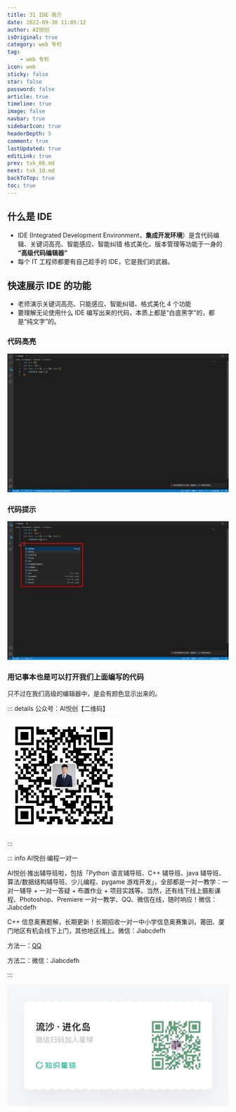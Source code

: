 ```yaml
---
title: 31 IDE 简介
date: 2022-09-30 11:05:12
author: AI悦创
isOriginal: true
category: web 专栏
tag:
    - web 专栏
icon: web
sticky: false
star: false
password: false
article: true
timeline: true
image: false
navbar: true
sidebarIcon: true
headerDepth: 5
comment: true
lastUpdated: true
editLink: true
prev: txk_08.md
next: txk_10.md
backToTop: true
toc: true
---
```


## 什么是 IDE

- IDE (Integrated Development Environment，**集成开发环境**）是含代码编辑、关键词高亮、智能感应、智能纠错
    格式美化、版本管理等功能于一身的 **“高级代码编辑器”**
- 每个 IT 工程师都要有自己趁手的 IDE，它是我们的武器。



## 快速展示 IDE 的功能

- 老师演示关键词高亮、只能感应、智能纠错、格式美化 4 个功能
- 要理解无论使用什么 IDE 编写出来的代码，本质上都是“白底黑字”的，都是“纯文字”的。

### 代码高亮

![image-20220930113929386](./txk_09.assets/image-20220930113929386.png)

### 代码提示

![image-20220930114006999](./txk_09.assets/image-20220930114006999.png)

### 用记事本也是可以打开我们上面编写的代码

只不过在我们高级的编辑器中，是会有颜色显示出来的。



::: details 公众号：AI悦创【二维码】

![](/gzh.jpg)

:::

::: info AI悦创·编程一对一

AI悦创·推出辅导班啦，包括「Python 语言辅导班、C++ 辅导班、java 辅导班、算法/数据结构辅导班、少儿编程、pygame 游戏开发」，全部都是一对一教学：一对一辅导 + 一对一答疑 + 布置作业 + 项目实践等。当然，还有线下线上摄影课程、Photoshop、Premiere 一对一教学、QQ、微信在线，随时响应！微信：Jiabcdefh

C++ 信息奥赛题解，长期更新！长期招收一对一中小学信息奥赛集训，莆田、厦门地区有机会线下上门，其他地区线上。微信：Jiabcdefh

方法一：[QQ](http://wpa.qq.com/msgrd?v=3&uin=1432803776&site=qq&menu=yes)

方法二：微信：Jiabcdefh

:::

![](/zsxq.jpg)









